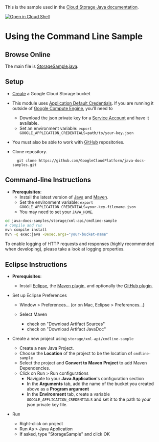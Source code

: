 This is the sample used in the [Cloud Storage Java documentation](https://cloud.google.com/storage/docs/xml-api-java-samples).

<a href="https://console.cloud.google.com/cloudshell/open?git_repo=https://github.com/GoogleCloudPlatform/java-docs-samples&page=editor&open_in_editor=storage/xml-api/cmdline-sample/README.md">
<img alt="Open in Cloud Shell" src ="http://gstatic.com/cloudssh/images/open-btn.png"></a>

Using the Command Line Sample
==============================================================

Browse Online
--------------

The main file is [StorageSample.java](https://github.com/GoogleCloudPlatform/java-docs-samples/blob/main/storage/xml-api/cmdline-sample/src/main/java/StorageSample.java).


Setup
-----

* [Create](https://cloud.google.com/storage/docs/cloud-console#_creatingbuckets) a Google Cloud Storage bucket
* This module uses [Application Default Credentials](https://developers.google.com/accounts/docs/application-default-credentials). If you are running it outside of [Google Compute Engine](https://cloud.google.com/compute/), you'll need to
    * Download the json private key for a [Service Account](https://cloud.google.com/storage/docs/authentication#service_accounts) and have it available.
    * Set an environment variable: `export GOOGLE_APPLICATION_CREDENTIALS=path/to/your-key.json`
* You must also be able to work with [GitHub](https://help.github.com/articles/set-up-git) repositories.
* Clone repository.

        git clone https://github.com/GoogleCloudPlatform/java-docs-samples.git


Command-line Instructions
-------------------------

* **Prerequisites:**
    * Install the latest version of [Java](https://java.com) and [Maven](https://maven.apache.org/download.html).
    * Set the environment variable: `export GOOGLE_APPLICATION_CREDENTIALS=your-key-filename.json`
    * You may need to set your `JAVA_HOME`.

```bash
cd java-docs-samples/storage/xml-api/cmdline-sample
# Compile and run
mvn compile install
mvn -q exec:java -Dexec.args="your-bucket-name"
```

To enable logging of HTTP requests and responses (highly recommended when
developing), please take a look at logging.properties.


Eclipse Instructions
--------------------

* **Prerequisites:**
    * Install [Eclipse](http://www.eclipse.org/downloads/), the [Maven plugin](http://eclipse.org/m2e/), and optionally the [GitHub plugin](http://eclipse.github.com/).

* Set up Eclipse Preferences

    * Window > Preferences... (or on Mac, Eclipse > Preferences...)
    * Select Maven

        * check on "Download Artifact Sources"
        * check on "Download Artifact JavaDoc"

* Create a new project using `storage/xml-api/cmdline-sample`

    * Create a new Java Project.
    * Choose the **Location** of the project to be the location of `cmdline-sample`
    * Select the project and **Convert to Maven Project** to add Maven Dependencies.
    * Click on Run > Run configurations
        * Navigate to your **Java Application**'s configuration section
        * In the **Arguments** tab, add the name of the bucket you created above as a **Program argument**
        * In the **Environment** tab, create a variable `GOOGLE_APPLICATION_CREDENTIALS` and set it to the path to your json private key file.

* Run

    * Right-click on project
    * Run As > Java Application
    * If asked, type "StorageSample" and click OK